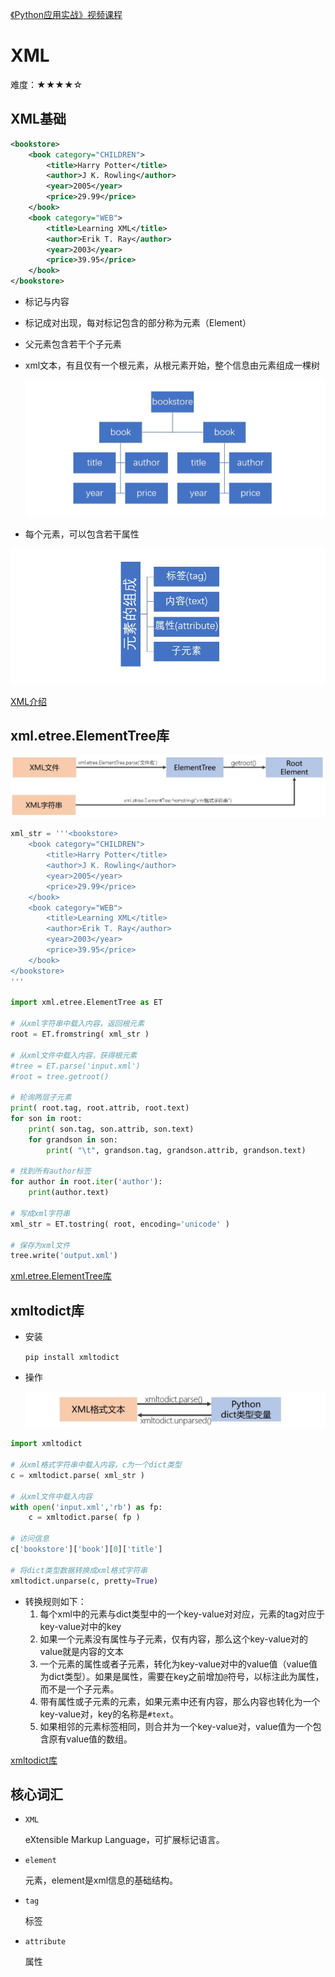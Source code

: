 [《Python应用实战》视频课程](https://study.163.com/course/courseMain.htm?courseId=1209533804&share=2&shareId=400000000624093)

# XML

难度：★★★★☆

## XML基础
```xml
<bookstore>
    <book category="CHILDREN">
        <title>Harry Potter</title>
        <author>J K. Rowling</author>
        <year>2005</year>
        <price>29.99</price>
    </book>
    <book category="WEB">
        <title>Learning XML</title>
        <author>Erik T. Ray</author>
        <year>2003</year>
        <price>39.95</price>
    </book>
</bookstore>
```

- 标记与内容
- 标记成对出现，每对标记包含的部分称为元素（Element）
- 父元素包含若干个子元素
- xml文本，有且仅有一个根元素，从根元素开始，整个信息由元素组成一棵树

  ![XML Tree](images/xmltree.JPG)

- 每个元素，可以包含若干属性

![XML Element](images/xmlelement.JPG)

[XML介绍](http://www.runoob.com/xml/xml-tutorial.html)

## xml.etree.ElementTree库

![Load XML](images/loadxml.JPG)

```python
xml_str = '''<bookstore>
    <book category="CHILDREN">
        <title>Harry Potter</title>
        <author>J K. Rowling</author>
        <year>2005</year>
        <price>29.99</price>
    </book>
    <book category="WEB">
        <title>Learning XML</title>
        <author>Erik T. Ray</author>
        <year>2003</year>
        <price>39.95</price>
    </book>
</bookstore>
'''

import xml.etree.ElementTree as ET

# 从xml字符串中载入内容，返回根元素
root = ET.fromstring( xml_str )

# 从xml文件中载入内容，获得根元素
#tree = ET.parse('input.xml')
#root = tree.getroot()

# 轮询两层子元素
print( root.tag, root.attrib, root.text)
for son in root:
    print( son.tag, son.attrib, son.text)
    for grandson in son:
        print( "\t", grandson.tag, grandson.attrib, grandson.text)

# 找到所有author标签
for author in root.iter('author'):
    print(author.text)

# 写成xml字符串
xml_str = ET.tostring( root, encoding='unicode' )

# 保存为xml文件
tree.write('output.xml')
```

[xml.etree.ElementTree库](https://docs.python.org/zh-cn/3/library/xml.etree.elementtree.html)

## xmltodict库

- 安装

  `pip install xmltodict`

- 操作

  ![xmltodict](images/xmltodict.JPG)

```python
import xmltodict

# 从xml格式字符串中载入内容，c为一个dict类型
c = xmltodict.parse( xml_str )

# 从xml文件中载入内容
with open('input.xml','rb') as fp:
    c = xmltodict.parse( fp )

# 访问信息
c['bookstore']['book'][0]['title']

# 将dict类型数据转换成xml格式字符串
xmltodict.unparse(c, pretty=True)
```
  - 转换规则如下：
    1. 每个xml中的元素与dict类型中的一个key-value对对应，元素的tag对应于key-value对中的key
    2. 如果一个元素没有属性与子元素，仅有内容，那么这个key-value对的value就是内容的文本
    3. 一个元素的属性或者子元素，转化为key-value对中的value值（value值为dict类型）。如果是属性，需要在key之前增加`@`符号，以标注此为属性，而不是一个子元素。
    4. 带有属性或子元素的元素，如果元素中还有内容，那么内容也转化为一个key-value对，key的名称是`#text`。
    5. 如果相邻的元素标签相同，则合并为一个key-value对，value值为一个包含原有value值的数组。

[xmltodict库](https://github.com/martinblech/xmltodict)

## 核心词汇

- `XML`

  eXtensible Markup Language，可扩展标记语言。

- `element`

  元素，element是xml信息的基础结构。

- `tag`

  标签

- `attribute`

  属性

